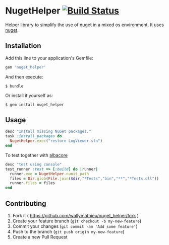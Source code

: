 # NugetHelper [![Build Status](https://travis-ci.org/wallymathieu/nuget_helper.svg)](https://travis-ci.org/wallymathieu/nuget_helper)

Helper library to simplify the use of nuget in a mixed os environment. It uses [nuget](https://rubygems.org/gems/nuget).

## Installation

Add this line to your application's Gemfile:

```ruby
gem 'nuget_helper'
```

And then execute:

    $ bundle

Or install it yourself as:

    $ gem install nuget_helper

## Usage

```ruby
desc "Install missing NuGet packages."
task :install_packages do
  NugetHelper.exec("restore LogViewer.sln")
end
```

To test together with [albacore](https://github.com/Albacore/albacore)

```ruby
desc "test using console"
test_runner :test => [:build] do |runner|
  runner.exe = NugetHelper.nunit_path
  files = Dir.glob(File.join($dir,"*Tests","bin","**","*Tests.dll"))
  runner.files = files 
end
```

## Contributing

1. Fork it ( https://github.com/wallymathieu/nuget_helper/fork )
2. Create your feature branch (`git checkout -b my-new-feature`)
3. Commit your changes (`git commit -am 'Add some feature'`)
4. Push to the branch (`git push origin my-new-feature`)
5. Create a new Pull Request
